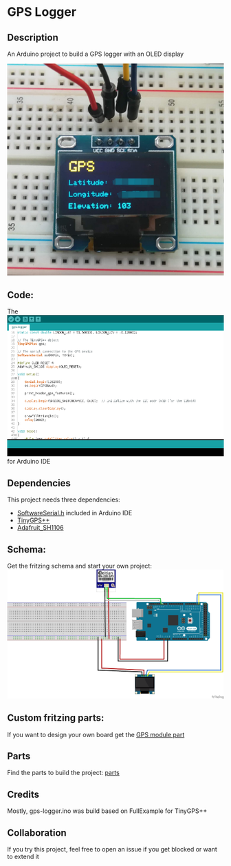 # GPS Logger

## Description
An Arduino project to build a GPS logger with an OLED display
 
![View of OLED GPS Logger](etc/gps-logger.jpg  "GPS Logger")

## Code:

The [![ino sketch](etc/arduino-ide-sketch.png)](gps-logger.ino) for Arduino IDE

## Dependencies

This project needs three dependencies:

- [SoftwareSerial.h](http://www.arduino.cc/en/Reference/SoftwareSerial) included in Arduino IDE
- [TinyGPS++](https://github.com/mikalhart/TinyGPSPlus)
- [Adafruit_SH1106](https://github.com/wonho-maker/Adafruit_SH1106)

## Schema:

Get the fritzing schema and start your own project:
[![board schema](etc/gps-logger_protoboard.png  "GPS Logger")](gps-logger.fzz)

## Custom fritzing parts:

If you want to design your own board get the [GPS module part](parts/Beitian_BN-220_GPS.fzpz)

## Parts
Find the parts to build the project: [parts](parts.md  "Components to build project")

## Credits

Mostly, gps-logger.ino was build based on FullExample for TinyGPS++

## Collaboration

If you try this project, feel free to open an issue if you get blocked or want to extend it